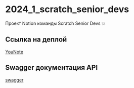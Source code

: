 # 2024_1_scratch_senior_devs
Проект Notion команды Scratch Senior Devs 💥

## Ссылка на деплой
[YouNote](https://you-note.ru)

## Swagger документация API
[swagger](https://you-note.ru/api/swagger/index.html)
